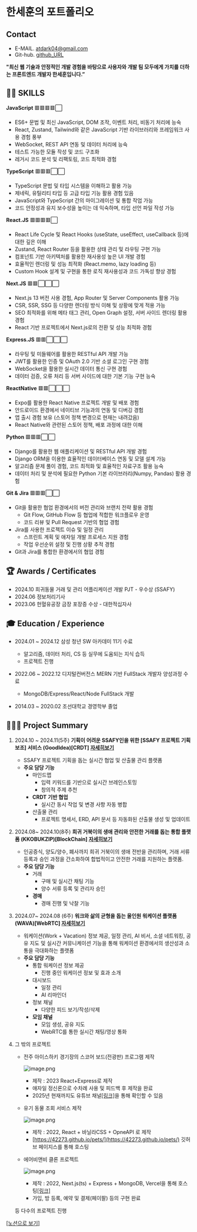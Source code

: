 # 한세훈의 포트폴리오

## Contact

- E-MAIL.      atdark04@gmail.com
- Git-hub.     [github_URL](https://github.com/DDARK00)

**"최신 웹 기술과 안정적인 개발 경험을 바탕으로 사용자와 개발 팀 모두에게 가치를 더하는 프론트엔드 개발자 한세훈입니다.”**

## 👨‍💻 **SKILLS**

**JavaScript** 🟥🟥🟥🟥⬜

- ES6+ 문법 및 최신 JavaScript, DOM 조작, 이벤트 처리, 비동기 처리에 능숙
- React, Zustand, Tailwind와 같은 JavaScript 기반 라이브러리와 프레임워크 사용 경험 풍부
- WebSocket, REST API 연동 및 데이터 처리에 능숙
- 테스트 가능한 모듈 작성 및 코드 구조화
- 레거시 코드 분석 및 리팩토링, 코드 최적화 경험

**TypeScript** 🟥🟥🟥⬜⬜

- TypeScript 문법 및 타입 시스템을 이해하고 활용 가능
- 제네릭, 유틸리티 타입 등 고급 타입 기능 활용 경험 있음
- JavaScript와 TypeScript 간의 마이그레이션 및 통합 작업 가능
- 코드 안정성과 유지 보수성을 높이는 데 익숙하며, 타입 선언 파일 작성 가능

**React.JS** 🟥🟥🟥🟥⬜

- React Life Cycle 및 React Hooks (useState, useEffect, useCallback 등)에 대한 깊은 이해
- Zustand, React Router 등을 활용한 상태 관리 및 라우팅 구현 가능
- 컴포넌트 기반 아키텍처를 활용한 재사용성 높은 UI 개발 경험
- 효율적인 렌더링 및 성능 최적화 (React.memo, lazy loading 등)
- Custom Hook 설계 및 구현을 통한 로직 재사용성과 코드 가독성 향상 경험

**Next.JS** 🟥🟥⬜⬜⬜

- Next.js 13 버전 사용 경험, App Router 및 Server Components 활용 가능
- CSR, SSR, SSG 등 다양한 렌더링 방식 이해 및 상황에 맞게 적용 가능
- SEO 최적화를 위해 메타 태그 관리, Open Graph 설정, 서버 사이드 렌더링 활용 경험
- React 기반 프로젝트에서 Next.js로의 전환 및 성능 최적화 경험

**Express.JS** 🟥🟥⬜⬜⬜

- 라우팅 및 미들웨어를 활용한 RESTful API 개발 가능
- JWT를 활용한 인증 및 OAuth 2.0 기반 소셜 로그인 구현 경험
- WebSocket을 활용한 실시간 데이터 통신 구현 경험
- 데이터 검증, 오류 처리 등 서버 사이드에 대한 기본 기능 구현 능숙

**ReactNative** 🟥🟥⬜⬜⬜

- Expo를 활용한 React Native 프로젝트 개발 및 배포 경험
- 안드로이드 환경에서 네이티브 기능과의 연동 및 디버깅 경험
- 앱 출시 경험 보유 (스토어 정책 변경으로 현재는 내려갔음)
- React Native와 관련된 스토어 정책, 배포 과정에 대한 이해

**Python** 🟥🟥🟥⬜⬜

- Django를 활용한 웹 애플리케이션 및 RESTful API 개발 경험
- Django ORM을 이용한 효율적인 데이터베이스 연동 및 모델 설계 가능
- 알고리즘 문제 풀이 경험, 코드 최적화 및 효율적인 자료구조 활용 능숙
- 데이터 처리 및 분석에 필요한 Python 기본 라이브러리(Numpy, Pandas) 활용 경험

**Git & Jira** 🟥🟥🟥⬜⬜

- Git을 활용한 협업 환경에서의 버전 관리와 브랜치 전략 활용 경험
    - Git Flow, GitHub Flow 등 협업에 적합한 워크플로우 운영
    - 코드 리뷰 및 Pull Request 기반의 협업 경험
- Jira를 사용한 프로젝트 이슈 및 일정 관리
    - 스프린트 계획 및 애자일 개발 프로세스 지원 경험
    - 작업 우선순위 설정 및 진행 상황 추적 경험
- Git과 Jira를 통합한 환경에서의 협업 경험

## 🏆 Awards / Certificates

- 2024.10     희귀동물 거래 및 관리 어플리케이션 개발 PJT - 우수상 (SSAFY)
- 2024.06     정보처리기사
- 2023.06     헌혈유공장 금장 포장증 수상 - 대한적십자사

## 🎓 Education / Experience


- 2024.01 ~ 2024.12  삼성 청년 SW 아카데미 11기 수료
  - 알고리즘, 데이터 처리, CS 등 실무에 도움되는 지식 습득
  - 프로젝트 진행
  
- 2022.06 ~ 2022.12    디지털컨버전스 MERN 기반 FullStack 개발자 양성과정 수료
  - MongoDB/Express/React/Node FullStack 개발
  
- 2014.03 ~ 2020.02    조선대학교 경영학부 졸업

## 👨🏻‍💻 Project Summary


1. 2024.10 ~ 2024.11(5주)    **기획이 어려운 SSAFY인을 위한 [SSAFY 프로젝트 기획 보조] 서비스 (GoodIdea)[CRDT] [자세히보기](https://www.notion.so/14a0e1c04cf981a38f6fe79c73fb7341?pvs=21)**
    - SSAFY 프로젝트 기획을 돕는 실시간 협업 및 산출물 관리 플랫폼
    - **주요 담당 기능**
        - 마인드맵
            - 입력 키워드를 기반으로 실시간 브레인스토밍
            - 창의적 주제 추천
        - **CRDT 기반 협업**
            - 실시간 동시 작업 및 변경 사항 자동 병합
        - 산출물 관리
            - 프로젝트 명세서, ERD, API 문서 등 자동화된 산출물 생성 및 업데이트

1. 2024.08~ 2024.10(8주)    **희귀 거북이의 생애 관리와 안전한 거래를 돕는 통합 플랫폼 (KKOBUKZIP)[BlockChain] [자세히보기](https://www.notion.so/14a0e1c04cf9813ca3c1ec1f782c5408?pvs=21)**
    - 인공증식, 양도/양수, 폐사까지 희귀 거북이의 생애 전반을 관리하며, 거래 서류 등록과 승인 과정을 간소화하여 합법적이고 안전한 거래를 지원하는 플랫폼.
    - **주요 담당 기능**
        - 거래
            - 구매 및 실시간 채팅 기능
            - 양수 서류 등록 및 관리자 승인
        - **경매**
            - 경매 진행 및 낙찰 기능

1. 2024.07~ 2024.08 (6주)   **워크와 삶의 균형을 돕는 올인원 워케이션 플랫폼 (WAVA)[WebRTC] [자세히보기](https://www.notion.so/WebRTC-14a0e1c04cf981acb284f41be4666dd4?pvs=21)**
    - 워케이션(Work + Vacation) 정보 제공, 일정 관리, AI 비서, 소셜 네트워킹, 공유 지도 및 실시간 커뮤니케이션 기능을 통해 워케이션 환경에서의 생산성과 소통을 극대화하는 플랫폼
    - **주요 담당 기능**
        - 통합 워케이션 정보 제공
            - 진행 중인 워케이션 정보 및 효과 소개
        - 대시보드
            - 일정 관리
            - AI 리마인더
        - 정보 채널
            - 다양한 피드 보기/작성/삭제
        - **모임 채널**
            - 모임 생성, 공유 지도
            - WebRTC를 통한 실시간 채팅/영상 통화

1. 그 밖의 프로젝트
    - 전주 아이스하키 경기장의 스코어 보드(전광판) 프로그램 제작
        
        ![image.png](https://file.notion.so/f/f/bfca6bae-9d87-4567-b8c6-c5df111cfe63/4f99efe9-5b36-4c6e-9810-e28967ce6d06/image.png?table=block&id=17c0e1c0-4cf9-8059-8390-fbc2ed760326&spaceId=bfca6bae-9d87-4567-b8c6-c5df111cfe63&expirationTimestamp=1745935200000&signature=t8W68che2h4szlAVIxGkNPne5uzCvK1lcbtVOBOUnk0&downloadName=image.png)
        
        - 제작 : 2023 React+Express로 제작
        - 애자일 정신론으로 수차례 사용 및 피드백 후 제작을 완료
        - 2025년 현재까지도 유튜브 채널[[링크]](https://www.youtube.com/@JJHL-b9h)을 통해 확인할 수 있음
        
    - 유기 동물 조회 서비스 제작
        
        ![image.png](https://file.notion.so/f/f/bfca6bae-9d87-4567-b8c6-c5df111cfe63/cb574b9a-3b3a-4dab-99fd-21baf2dce714/image.png?table=block&id=17c0e1c0-4cf9-8038-8214-f0625e6e70da&spaceId=bfca6bae-9d87-4567-b8c6-c5df111cfe63&expirationTimestamp=1745935200000&signature=pBU_bImW8imYhhv9QnGjucjcX0jQXvLzJjh806zFEwc&downloadName=image.png)
        
        - 제작 : 2022, React + 바닐라CSS + OpneAPI 로 제작
        - [https://42273.github.io/pets/](https://42273.github.io/pets/) 깃허브 페이지스를 통해 호스팅
        
    - 에어비앤비 클론 프로젝트
        
        ![image.png](https://file.notion.so/f/f/bfca6bae-9d87-4567-b8c6-c5df111cfe63/66ca81c4-90a0-4885-9baf-2a3a3ab83371/image.png?table=block&id=17c0e1c0-4cf9-804c-98e0-cb6382b13384&spaceId=bfca6bae-9d87-4567-b8c6-c5df111cfe63&expirationTimestamp=1745935200000&signature=TJb8ExhBviuK030oEg9Ehl-lJ1c29eXfA98CS2KT-zE&downloadName=image.png)
        
        - 제작 : 2022, Next.js(ts) + Express + MongoDB, Vercel을 통해 호스팅[[링크]](https://cloneprojectapp.vercel.app/)
        - 가입, 방 등록, 예약 및 결제(페이팔) 등의 구현 완료
    
    등 다수의 프로젝트 진행
    
[[노션으로 보기]](https://www.notion.so/1-1e40e1c04cf980ae8976fdc4de6e6a35)
